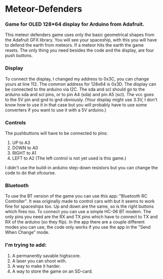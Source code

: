# Meteor-Defenders
### Game for OLED 128*64 display for Arduino from Adafruit.

This meteor defenders game uses only the basic geometrical shapes from the Adafruit GFX library. You will see your spaceship, with this you will have to defend the earth from meteors. If a meteor hits the earth the game resets.
The only thing you need besides the code and the display, are four push buttons.

### Display

To connect the display, I changed my address to 0x3C, you can change yours at line 112. The common address for 128x64 is 0x3D.
The display can be connected to the arduino via I2C. The sda and scl should go to the arduino sda and scl pins, or to pin A4 (sda) and pin A5 (scl). The vcc goes to the 5V pin and gnd to gnd obviously. (Your display might use 3.3V, I don't know how to use it in that case but you will probably have to use some converters if you want to use it with a 5V arduino.)

### Controls

The pushbuttons will have to be connected to pins:

1. UP to A3
2. DOWN to A0
3. RIGHT to A1
4. LEFT to A2 (The left control is not yet used is this game.)

I didn't use the build-in arduino step-down resistors but you can change the code to do that ofcourse.

### Bluetooth

To use the BT version of the game you can use this app: "Bluetooth RC Controller". It was originally made to control cars with but it seems to work fine for spaceships too. Up and down are the same, so is the right buttons which fires too. To connect you can use a simple HC-06 BT modem. The only pins you need are the RX and TX pins which have to connect to TX and RX of the arduino (so they flip).
In the app there are a couple different modes you can use, the code only works if you use the app in the "Send When Change" mode.


### I'm trying to add:

1. A permanently savable highscore.
2. A laser you can shoot with.
3. A way to make it harder.
4. A way to store the game on an SD-card.

